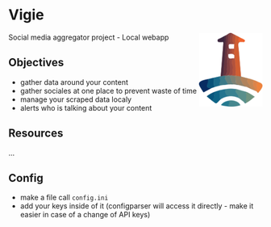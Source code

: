 # Vigie
<img src="/static/Media/Logo%20Vigie.svg" alt="logo for Vigie" title="Vigie" width="25%" align="right"/>
Social media aggregator project - Local webapp

## Objectives
* gather data around your content
* gather sociales at one place to prevent waste of time
* manage your scraped data localy
* alerts who is talking about your content

## Resources
...

## Config
* make a file call `config.ini`
* add your keys inside of it (configparser will access it directly - make it easier in case of a change of API keys)
